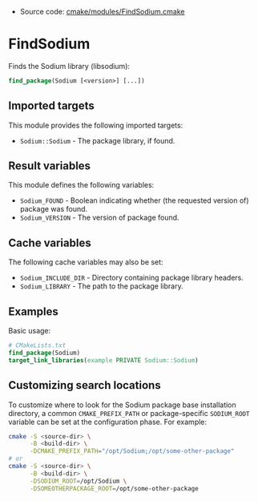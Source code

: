 <!-- This is auto-generated file. -->
* Source code: [cmake/modules/FindSodium.cmake](https://github.com/petk/php-build-system/blob/master/cmake/cmake/modules/FindSodium.cmake)

# FindSodium

Finds the Sodium library (libsodium):

```cmake
find_package(Sodium [<version>] [...])
```

## Imported targets

This module provides the following imported targets:

* `Sodium::Sodium` - The package library, if found.

## Result variables

This module defines the following variables:

* `Sodium_FOUND` - Boolean indicating whether (the requested version of) package
  was found.
* `Sodium_VERSION` - The version of package found.

## Cache variables

The following cache variables may also be set:

* `Sodium_INCLUDE_DIR` - Directory containing package library headers.
* `Sodium_LIBRARY` - The path to the package library.

## Examples

Basic usage:

```cmake
# CMakeLists.txt
find_package(Sodium)
target_link_libraries(example PRIVATE Sodium::Sodium)
```

## Customizing search locations

To customize where to look for the Sodium package base
installation directory, a common `CMAKE_PREFIX_PATH` or
package-specific `SODIUM_ROOT` variable can be set at
the configuration phase. For example:

```sh
cmake -S <source-dir> \
      -B <build-dir> \
      -DCMAKE_PREFIX_PATH="/opt/Sodium;/opt/some-other-package"
# or
cmake -S <source-dir> \
      -B <build-dir> \
      -DSODIUM_ROOT=/opt/Sodium \
      -DSOMEOTHERPACKAGE_ROOT=/opt/some-other-package
```
